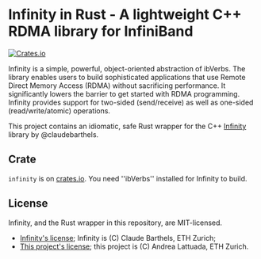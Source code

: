 # Infinity in Rust - A lightweight C++ RDMA library for InfiniBand

[![Crates.io](https://img.shields.io/crates/v/infinity.svg)](https://crates.io/crates/infinity)

Infinity is a simple, powerful, object-oriented abstraction of ibVerbs. The library enables users to build sophisticated applications that use Remote Direct Memory Access (RDMA) without sacrificing performance. It significantly lowers the barrier to get started with RDMA programming. Infinity provides support for two-sided (send/receive) as well as one-sided (read/write/atomic) operations.

This project contains an idiomatic, safe Rust wrapper for the C++ [Infinity](https://github.com/claudebarthels/infinity) library by @claudebarthels.

## Crate

`infinity` is on [crates.io](https://crates.io/crates/infinity). You need ''ibVerbs'' installed for Infinity to build.

## License

Infinity, and the Rust wrapper in this repository, are MIT-licensed.

* [Infinity's license](https://github.com/claudebarthels/infinity/blob/master/LICENSE.txt); Infinity is (C) Claude Barthels, ETH Zurich;
* [This project's license](https://github.com/utaal/infinity-rust/blob/master/LICENSE.txt); this project is (C) Andrea Lattuada, ETH Zurich.
